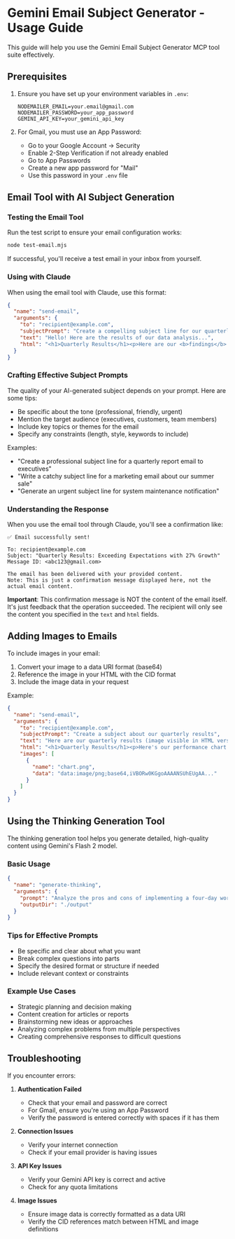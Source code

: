 # Gemini Email Subject Generator - Usage Guide

This guide will help you use the Gemini Email Subject Generator MCP tool suite effectively.

## Prerequisites

1. Ensure you have set up your environment variables in `.env`:
   ```
   NODEMAILER_EMAIL=your.email@gmail.com
   NODEMAILER_PASSWORD=your_app_password
   GEMINI_API_KEY=your_gemini_api_key
   ```

2. For Gmail, you must use an App Password:
   - Go to your Google Account → Security
   - Enable 2-Step Verification if not already enabled
   - Go to App Passwords
   - Create a new app password for "Mail"
   - Use this password in your `.env` file

## Email Tool with AI Subject Generation

### Testing the Email Tool

Run the test script to ensure your email configuration works:

```bash
node test-email.mjs
```

If successful, you'll receive a test email in your inbox from yourself.

### Using with Claude

When using the email tool with Claude, use this format:

```json
{
  "name": "send-email",
  "arguments": {
    "to": "recipient@example.com", 
    "subjectPrompt": "Create a compelling subject line for our quarterly results announcement",
    "text": "Hello! Here are the results of our data analysis...",
    "html": "<h1>Quarterly Results</h1><p>Here are our <b>findings</b>...</p>"
  }
}
```

### Crafting Effective Subject Prompts

The quality of your AI-generated subject depends on your prompt. Here are some tips:

- Be specific about the tone (professional, friendly, urgent)
- Mention the target audience (executives, customers, team members)
- Include key topics or themes for the email
- Specify any constraints (length, style, keywords to include)

Examples:
- "Create a professional subject line for a quarterly report email to executives"
- "Write a catchy subject line for a marketing email about our summer sale"
- "Generate an urgent subject line for system maintenance notification"

### Understanding the Response

When you use the email tool through Claude, you'll see a confirmation like:

```
✅ Email successfully sent!

To: recipient@example.com
Subject: "Quarterly Results: Exceeding Expectations with 27% Growth"
Message ID: <abc123@gmail.com>

The email has been delivered with your provided content.
Note: This is just a confirmation message displayed here, not the actual email content.
```

**Important**: This confirmation message is NOT the content of the email itself. It's just feedback that the operation succeeded. The recipient will only see the content you specified in the `text` and `html` fields.

## Adding Images to Emails

To include images in your email:

1. Convert your image to a data URI format (base64)
2. Reference the image in your HTML with the CID format
3. Include the image data in your request

Example:

```json
{
  "name": "send-email",
  "arguments": {
    "to": "recipient@example.com",
    "subjectPrompt": "Create a subject about our quarterly results",
    "text": "Here are our quarterly results (image visible in HTML version only)",
    "html": "<h1>Quarterly Results</h1><p>Here's our performance chart:</p><img src='cid:image0' alt='Chart'/>",
    "images": [
      {
        "name": "chart.png",
        "data": "data:image/png;base64,iVBORw0KGgoAAAANSUhEUgAA..."
      }
    ]
  }
}
```

## Using the Thinking Generation Tool

The thinking generation tool helps you generate detailed, high-quality content using Gemini's Flash 2 model.

### Basic Usage

```json
{
  "name": "generate-thinking",
  "arguments": {
    "prompt": "Analyze the pros and cons of implementing a four-day workweek in a software company",
    "outputDir": "./output" 
  }
}
```

### Tips for Effective Prompts

- Be specific and clear about what you want
- Break complex questions into parts
- Specify the desired format or structure if needed
- Include relevant context or constraints

### Example Use Cases

- Strategic planning and decision making
- Content creation for articles or reports
- Brainstorming new ideas or approaches
- Analyzing complex problems from multiple perspectives
- Creating comprehensive responses to difficult questions

## Troubleshooting

If you encounter errors:

1. **Authentication Failed**
   - Check that your email and password are correct
   - For Gmail, ensure you're using an App Password
   - Verify the password is entered correctly with spaces if it has them

2. **Connection Issues**
   - Verify your internet connection
   - Check if your email provider is having issues

3. **API Key Issues**
   - Verify your Gemini API key is correct and active
   - Check for any quota limitations

4. **Image Issues**
   - Ensure image data is correctly formatted as a data URI
   - Verify the CID references match between HTML and image definitions 